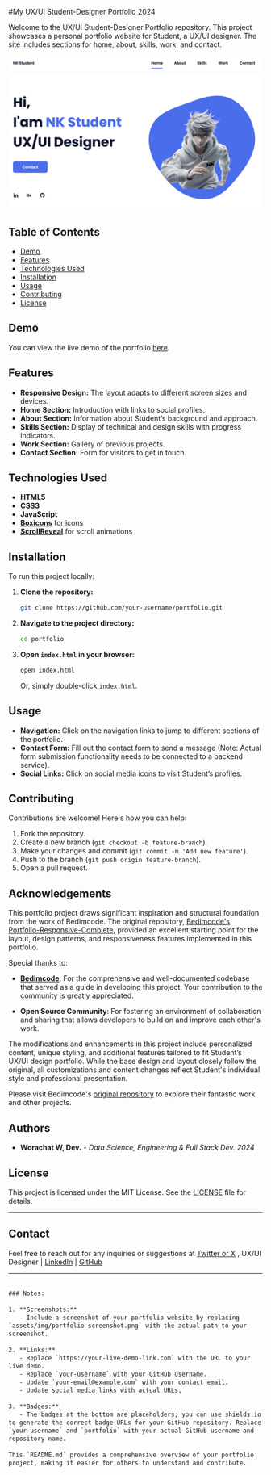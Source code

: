 #My UX/UI Student-Designer Portfolio 2024

Welcome to the UX/UI Student-Designer Portfolio repository. This project showcases a personal portfolio website for Student, a UX/UI designer. The site includes sections for home, about, skills, work, and contact.

![Portfolio Screenshot](assets/img/portfolio-screenshot.png)

## Table of Contents

- [Demo](#demo)
- [Features](#features)
- [Technologies Used](#technologies-used)
- [Installation](#installation)
- [Usage](#usage)
- [Contributing](#contributing)
- [License](#license)

## Demo

You can view the live demo of the portfolio [here](https://worachat-dev.github.io/Student-Portfolio-4Student-dev/).

## Features

- **Responsive Design:** The layout adapts to different screen sizes and devices.
- **Home Section:** Introduction with links to social profiles.
- **About Section:** Information about Student’s background and approach.
- **Skills Section:** Display of technical and design skills with progress indicators.
- **Work Section:** Gallery of previous projects.
- **Contact Section:** Form for visitors to get in touch.

## Technologies Used

- **HTML5**
- **CSS3**
- **JavaScript**
- **[Boxicons](https://boxicons.com/)** for icons
- **[ScrollReveal](https://scrollrevealjs.org/)** for scroll animations

## Installation

To run this project locally:

1. **Clone the repository:**
   ```bash
   git clone https://github.com/your-username/portfolio.git
   ```
   
2. **Navigate to the project directory:**
   ```bash
   cd portfolio
   ```

3. **Open `index.html` in your browser:**
   ```bash
   open index.html
   ```
   Or, simply double-click `index.html`.

## Usage

- **Navigation:** Click on the navigation links to jump to different sections of the portfolio.
- **Contact Form:** Fill out the contact form to send a message (Note: Actual form submission functionality needs to be connected to a backend service).
- **Social Links:** Click on social media icons to visit Student’s profiles.

## Contributing

Contributions are welcome! Here's how you can help:

1. Fork the repository.
2. Create a new branch (`git checkout -b feature-branch`).
3. Make your changes and commit (`git commit -m 'Add new feature'`).
4. Push to the branch (`git push origin feature-branch`).
5. Open a pull request.

## Acknowledgements

This portfolio project draws significant inspiration and structural foundation from the work of Bedimcode. The original repository, [Bedimcode's Portfolio-Responsive-Complete](https://github.com/bedimcode/portfolio-responsive-complete), provided an excellent starting point for the layout, design patterns, and responsiveness features implemented in this portfolio.

Special thanks to:

- **[Bedimcode](https://github.com/bedimcode)**: For the comprehensive and well-documented codebase that served as a guide in developing this project. Your contribution to the community is greatly appreciated.

- **Open Source Community**: For fostering an environment of collaboration and sharing that allows developers to build on and improve each other's work.

The modifications and enhancements in this project include personalized content, unique styling, and additional features tailored to fit Student’s UX/UI design portfolio. While the base design and layout closely follow the original, all customizations and content changes reflect Student's individual style and professional presentation.

Please visit Bedimcode's [original repository](https://github.com/bedimcode/portfolio-responsive-complete) to explore their fantastic work and other projects.

## Authors

- **Worachat W, Dev.** - *Data Science, Engineering & Full Stack Dev. 2024*

## License

This project is licensed under the MIT License. See the [LICENSE](LICENSE) file for details.

---

## Contact
Feel free to reach out for any inquiries or suggestions at [Twitter or X](https://x.com/drcha_tea) , UX/UI Designer | [LinkedIn](https://www.linkedin.com/in/brainwaves-your-ai-playground-9082922ba) | [GitHub](https://github.com/worachat-dev)

---

```

### Notes:

1. **Screenshots:**
   - Include a screenshot of your portfolio website by replacing `assets/img/portfolio-screenshot.png` with the actual path to your screenshot.

2. **Links:**
   - Replace `https://your-live-demo-link.com` with the URL to your live demo.
   - Replace `your-username` with your GitHub username.
   - Update `your-email@example.com` with your contact email.
   - Update social media links with actual URLs.

3. **Badges:**
   - The badges at the bottom are placeholders; you can use shields.io to generate the correct badge URLs for your GitHub repository. Replace `your-username` and `portfolio` with your actual GitHub username and repository name.

This `README.md` provides a comprehensive overview of your portfolio project, making it easier for others to understand and contribute.




